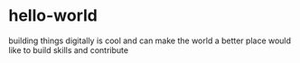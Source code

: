 # hello-world
building things digitally is cool and can make the world a better place
would like to build skills and contribute  

